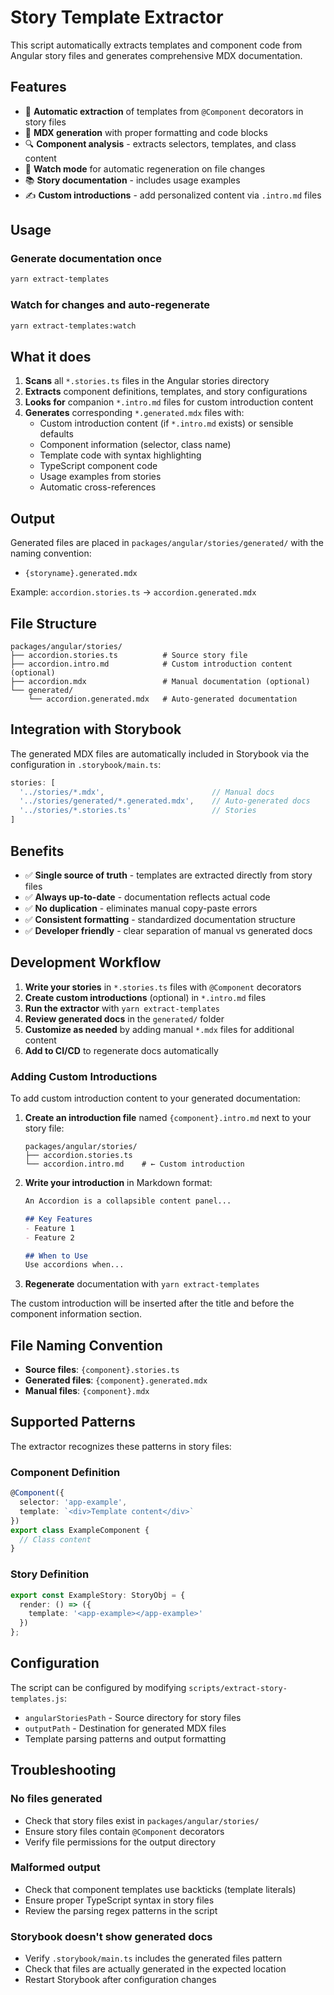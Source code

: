 # Story Template Extractor

This script automatically extracts templates and component code from Angular story files and generates comprehensive MDX documentation.

## Features

- 🔄 **Automatic extraction** of templates from `@Component` decorators in story files
- 📝 **MDX generation** with proper formatting and code blocks
- 🔍 **Component analysis** - extracts selectors, templates, and class content
- 👀 **Watch mode** for automatic regeneration on file changes
- 📚 **Story documentation** - includes usage examples
- ✍️ **Custom introductions** - add personalized content via `.intro.md` files

## Usage

### Generate documentation once

```bash
yarn extract-templates
```

### Watch for changes and auto-regenerate

```bash
yarn extract-templates:watch
```

## What it does

1. **Scans** all `*.stories.ts` files in the Angular stories directory
2. **Extracts** component definitions, templates, and story configurations
3. **Looks for** companion `*.intro.md` files for custom introduction content
4. **Generates** corresponding `*.generated.mdx` files with:
   - Custom introduction content (if `*.intro.md` exists) or sensible defaults
   - Component information (selector, class name)
   - Template code with syntax highlighting
   - TypeScript component code
   - Usage examples from stories
   - Automatic cross-references

## Output

Generated files are placed in `packages/angular/stories/generated/` with the naming convention:
- `{storyname}.generated.mdx`

Example: `accordion.stories.ts` → `accordion.generated.mdx`

## File Structure

```
packages/angular/stories/
├── accordion.stories.ts          # Source story file
├── accordion.intro.md            # Custom introduction content (optional)
├── accordion.mdx                 # Manual documentation (optional)
└── generated/
    └── accordion.generated.mdx   # Auto-generated documentation
```

## Integration with Storybook

The generated MDX files are automatically included in Storybook via the configuration in `.storybook/main.ts`:

```typescript
stories: [
  '../stories/*.mdx',                        // Manual docs
  '../stories/generated/*.generated.mdx',    // Auto-generated docs
  '../stories/*.stories.ts'                  // Stories
]
```

## Benefits

- ✅ **Single source of truth** - templates are extracted directly from story files
- ✅ **Always up-to-date** - documentation reflects actual code
- ✅ **No duplication** - eliminates manual copy-paste errors
- ✅ **Consistent formatting** - standardized documentation structure
- ✅ **Developer friendly** - clear separation of manual vs generated docs

## Development Workflow

1. **Write your stories** in `*.stories.ts` files with `@Component` decorators
2. **Create custom introductions** (optional) in `*.intro.md` files
3. **Run the extractor** with `yarn extract-templates`
4. **Review generated docs** in the `generated/` folder
5. **Customize as needed** by adding manual `*.mdx` files for additional content
6. **Add to CI/CD** to regenerate docs automatically

### Adding Custom Introductions

To add custom introduction content to your generated documentation:

1. **Create an introduction file** named `{component}.intro.md` next to your story file:
   ```
   packages/angular/stories/
   ├── accordion.stories.ts
   └── accordion.intro.md    # ← Custom introduction
   ```

2. **Write your introduction** in Markdown format:
   ```markdown
   An Accordion is a collapsible content panel...

   ## Key Features
   - Feature 1
   - Feature 2

   ## When to Use
   Use accordions when...
   ```

3. **Regenerate** documentation with `yarn extract-templates`

The custom introduction will be inserted after the title and before the component information section.

## File Naming Convention

- **Source files**: `{component}.stories.ts`
- **Generated files**: `{component}.generated.mdx`
- **Manual files**: `{component}.mdx`

## Supported Patterns

The extractor recognizes these patterns in story files:

### Component Definition
```typescript
@Component({
  selector: 'app-example',
  template: `<div>Template content</div>`
})
export class ExampleComponent {
  // Class content
}
```

### Story Definition
```typescript
export const ExampleStory: StoryObj = {
  render: () => ({
    template: '<app-example></app-example>'
  })
};
```

## Configuration

The script can be configured by modifying `scripts/extract-story-templates.js`:

- `angularStoriesPath` - Source directory for story files
- `outputPath` - Destination for generated MDX files
- Template parsing patterns and output formatting

## Troubleshooting

### No files generated
- Check that story files exist in `packages/angular/stories/`
- Ensure story files contain `@Component` decorators
- Verify file permissions for the output directory

### Malformed output
- Check that component templates use backticks (template literals)
- Ensure proper TypeScript syntax in story files
- Review the parsing regex patterns in the script

### Storybook doesn't show generated docs
- Verify `.storybook/main.ts` includes the generated files pattern
- Check that files are actually generated in the expected location
- Restart Storybook after configuration changes
